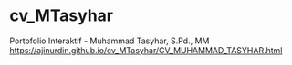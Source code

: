 # cv_MTasyhar
Portofolio Interaktif - Muhammad Tasyhar, S.Pd., MM
https://ajinurdin.github.io/cv_MTasyhar/CV_MUHAMMAD_TASYHAR.html
